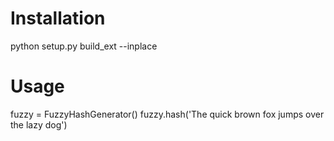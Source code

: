 # Installation
python setup.py build_ext --inplace

# Usage
fuzzy = FuzzyHashGenerator()
fuzzy.hash('The quick brown fox jumps over the lazy dog')